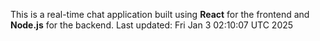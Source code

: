 This is a real-time chat application built using **React** for the frontend and **Node.js** for the backend.
Last updated: Fri Jan  3 02:10:07 UTC 2025
